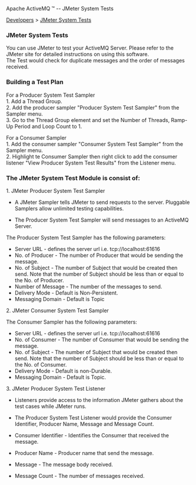 Apache ActiveMQ ™ -- JMeter System Tests 

[Developers](../developers.md) > [JMeter System Tests](../Developers/jmeter-system-tests.md)


### JMeter System Tests

You can use JMeter to test your ActiveMQ Server. Please refer to the JMeter site for detailed instructions on using this software.  
The Test would check for duplicate messages and the order of messages received.

### Building a Test Plan

For a Producer System Test Sampler  
1\. Add a Thread Group.  
2\. Add the producer sampler "Producer System Test Sampler" from the Sampler menu.  
3\. Go to the Thread Group element and set the Number of Threads, Ramp-Up Period and Loop Count to 1.

For a Consumer Sampler  
1\. Add the consumer sampler "Consumer System Test Sampler" from the Sampler menu.  
2\. Highlight te Consumer Sampler then right click to add the consumer listener "View Producer System Test Results" from the Listener menu.

### The JMeter System Test Module is consist of:

1\. JMeter Producer System Test Sampler

*   A JMeter Sampler tells JMeter to send requests to the server. Pluggable Samplers allow unlimited testing capabilities.

*   The Producer System Test Sampler will send messages to an ActiveMQ Server.

The Producer System Test Sampler has the following parameters:

*   Server URL - defines the server url i.e. tcp://localhost:61616
*   No. of Producer - The number of Producer that would be sending the message.
*   No. of Subject - The number of Subject that would be created then send. Note that the number of Subject should be less than or equal to the No. of Producer.
*   Number of Message - The number of the messages to send.
*   Delivery Mode - Default is Non-Persistent.
*   Messaging Domain - Default is Topic

2\. JMeter Consumer System Test Sampler

The Consumer Sampler has the following parameters:

*   Server URL - defines the server url i.e. tcp://localhost:61616
*   No. of Consumer - The number of Consumer that would be sending the message.
*   No. of Subject - The number of Subject that would be created then send. Note that the number of Subject should be less than or equal to the No. of Consumer.
*   Delivery Mode - Default is non-Durable.
*   Messaging Domain - Default is Topic.

3\. JMeter Producer System Test Listener

*   Listeners provide access to the information JMeter gathers about the test cases while JMeter runs.
*   The Producer System Test Listener would provide the Consumer Identifier, Producer Name, Message and Message Count.

*   Consumer Identifier - Identifies the Consumer that received the message.
*   Producer Name - Producer name that send the message.
*   Message - The message body received.
*   Message Count - The number of messages received.

